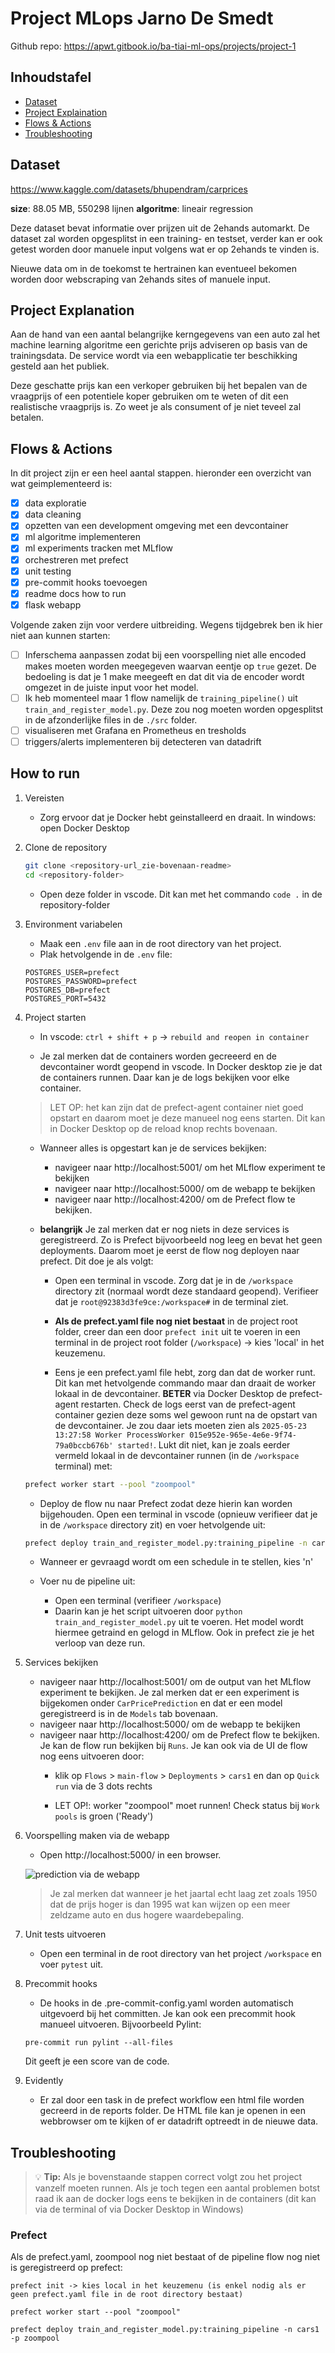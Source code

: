 # Project MLops Jarno De Smedt
Github repo: https://apwt.gitbook.io/ba-tiai-ml-ops/projects/project-1

## Inhoudstafel

- [Dataset](#dataset)
- [Project Explaination](#project-explanation)
- [Flows & Actions](#flows--actions)
- [Troubleshooting](#troubleshooting)

## Dataset

https://www.kaggle.com/datasets/bhupendram/carprices

**size**: 88.05 MB, 550298 lijnen
**algoritme**: lineair regression

Deze dataset bevat informatie over prijzen uit de 2ehands automarkt. De dataset zal worden opgesplitst in een training- en testset, verder kan er ook getest worden door manuele input volgens wat er op 2ehands te vinden is.

Nieuwe data om in de toekomst te hertrainen kan eventueel bekomen worden door webscraping van 2ehands sites of manuele input.


## Project Explanation

Aan de hand van een aantal belangrijke kerngegevens van een auto zal het machine learning algoritme een gerichte prijs adviseren op basis van de trainingsdata. De service wordt via een webapplicatie ter beschikking gesteld aan het publiek.

Deze geschatte prijs kan een verkoper gebruiken bij het bepalen van de vraagprijs of een potentiele koper gebruiken om te weten of dit een realistische vraagprijs is. Zo weet je als consument of je niet teveel zal betalen.


## Flows & Actions

In dit project zijn er een heel aantal stappen. hieronder een overzicht van wat geimplementeerd is:

- [x] data exploratie
- [x] data cleaning
- [x] opzetten van een development omgeving met een devcontainer
- [x] ml algoritme implementeren
- [x] ml experiments tracken met MLflow
- [x] orchestreren met prefect
- [x] unit testing
- [x] pre-commit hooks toevoegen
- [x] readme docs how to run
- [x] flask webapp

Volgende zaken zijn voor verdere uitbreiding. Wegens tijdgebrek ben ik hier niet aan kunnen starten:

- [ ] Inferschema aanpassen zodat bij een voorspelling niet alle encoded makes moeten worden meegegeven waarvan eentje op `true` gezet. De bedoeling is dat je 1 make meegeeft en dat dit via de encoder wordt omgezet in de juiste input voor het model.
- [ ] Ik heb momenteel maar 1 flow namelijk de `training_pipeline()` uit `train_and_register_model.py`. Deze zou nog moeten worden opgesplitst in de afzonderlijke files in de `./src` folder.
- [ ] visualiseren met Grafana en Prometheus en tresholds
- [ ] triggers/alerts implementeren bij detecteren van datadrift

## How to run

1. Vereisten

    - Zorg ervoor dat je Docker hebt geinstalleerd en draait. In windows: open Docker Desktop

2. Clone de repository

    ```bash
    git clone <repository-url_zie-bovenaan-readme>
    cd <repository-folder>
    ```

    - Open deze folder in vscode. Dit kan met het commando `code .` in de repository-folder

3. Environment variabelen

    - Maak een `.env` file aan in de root directory van het project.
    - Plak hetvolgende in de `.env` file:
    ```
    POSTGRES_USER=prefect
    POSTGRES_PASSWORD=prefect
    POSTGRES_DB=prefect
    POSTGRES_PORT=5432
    ```

4. Project starten

    - In vscode: `ctrl + shift + p` -> `rebuild and reopen in container`

    - Je zal merken dat de containers worden gecreeerd en de devcontainer wordt geopend in vscode. In Docker desktop zie je dat de containers runnen. Daar kan je de logs bekijken voor elke container.
    > LET OP: het kan zijn dat de prefect-agent container niet goed opstart en daarom moet je deze manueel nog eens starten. Dit kan in Docker Desktop op de reload knop rechts bovenaan.

    - Wanneer alles is opgestart kan je de services bekijken:
        - navigeer naar http://localhost:5001/ om het MLflow experiment te bekijken
        - navigeer naar http://localhost:5000/ om de webapp te bekijken
        - navigeer naar http://localhost:4200/ om de Prefect flow te bekijken.

    - **belangrijk** Je zal merken dat er nog niets in deze services is geregistreerd. Zo is Prefect bijvoorbeeld nog leeg en bevat het geen deployments. Daarom moet je eerst de flow nog deployen naar prefect. Dit doe je als volgt:

        - Open een terminal in vscode. Zorg dat je in de ``/workspace`` directory zit (normaal wordt deze standaard geopend). Verifieer dat je `root@92383d3fe9ce:/workspace#` in de terminal ziet.

        - **Als de prefect.yaml file nog niet bestaat** in de project root folder, creer dan een door `prefect init` uit te voeren in een terminal in de project root folder (``/workspace``) -> kies 'local' in het keuzemenu.

        - Eens je een prefect.yaml file hebt, zorg dan dat de worker runt. Dit kan met hetvolgende commando maar dan draait de worker lokaal in de devcontainer. **BETER** via Docker Desktop de prefect-agent restarten. Check de logs eerst van de prefect-agent container gezien deze soms wel gewoon runt na de opstart van de devcontainer. Je zou daar iets moeten zien als ``2025-05-23 13:27:58 Worker ProcessWorker 015e952e-965e-4e6e-9f74-79a0bccb676b' started!``. Lukt dit niet, kan je zoals eerder vermeld lokaal in de devcontainer runnen (in de ``/workspace`` terminal) met:

    ```bash
    prefect worker start --pool "zoompool"
    ```

    - Deploy de flow nu naar Prefect zodat deze hierin kan worden bijgehouden. Open een terminal in vscode (opnieuw verifieer dat je in de ``/workspace`` directory zit) en voer hetvolgende uit:

    ```bash
    prefect deploy train_and_register_model.py:training_pipeline -n cars1 -p zoompool
    ```
    - Wanneer er gevraagd wordt om een schedule in te stellen, kies 'n'

    - Voer nu de pipeline uit:

        - Open een terminal (verifieer ``/workspace``)
        - Daarin kan je het script uitvoeren door `python train_and_register_model.py` uit te voeren. Het model wordt hiermee getraind en gelogd in MLflow. Ook in prefect zie je het verloop van deze run.

5. Services bekijken

    - navigeer naar http://localhost:5001/ om de output van het MLflow experiment te bekijken. Je zal merken dat er een experiment is bijgekomen onder `CarPricePrediction` en dat er een model geregistreerd is in de `Models` tab bovenaan.
    - navigeer naar http://localhost:5000/ om de webapp te bekijken
    - navigeer naar http://localhost:4200/ om de Prefect flow te bekijken. Je kan de flow run bekijken bij `Runs`. Je kan ook via de UI de flow nog eens uitvoeren door:
        -  klik op `Flows` > `main-flow` > `Deployments` > `cars1` en dan op `Quick run` via de 3 dots rechts

        - LET OP!: worker "zoompool" moet runnen! Check status bij `Work pools` is groen ('Ready')

6. Voorspelling maken via de webapp
    - Open http://localhost:5000/ in een browser.

    ![prediction via de webapp](./DOCS/image-2.png)

    >Je zal merken dat wanneer je het jaartal echt laag zet zoals 1950 dat de prijs hoger is dan 1995 wat kan wijzen op een meer zeldzame auto en dus hogere waardebepaling.

7. Unit tests uitvoeren

    - Open een terminal in de root directory van het project `/workspace` en voer `pytest` uit.

8. Precommit hooks
    - De hooks in de .pre-commit-config.yaml worden automatisch uitgevoerd bij het committen. Je kan ook een precommit hook manueel uitvoeren. Bijvoorbeeld Pylint:

    ````
    pre-commit run pylint --all-files
    ````

    Dit geeft je een score van de code.

8. Evidently

    - Er zal door een task in de prefect workflow een html file worden gecreerd in de reports folder. De HTML file kan je openen in een webbrowser om te kijken of er datadrift optreedt in de nieuwe data.


## Troubleshooting

> :bulb: **Tip:** Als je bovenstaande stappen correct volgt zou het project vanzelf moeten runnen. Als je toch tegen een aantal problemen botst raad ik aan de docker logs eens te bekijken in de containers (dit kan via de terminal of via Docker Desktop in Windows)

### Prefect

Als de prefect.yaml, zoompool nog niet bestaat of de pipeline flow nog niet is geregistreerd op prefect:

````
prefect init -> kies local in het keuzemenu (is enkel nodig als er geen prefect.yaml file in de root directory bestaat)

prefect worker start --pool "zoompool"

prefect deploy train_and_register_model.py:training_pipeline -n cars1 -p zoompool
````
